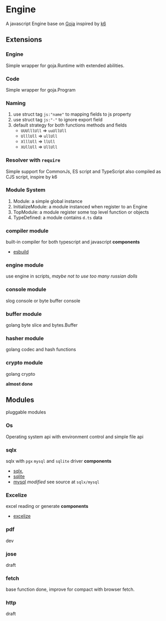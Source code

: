 # Engine

A javascript Engine base on [Goja](https://github.com/dop251/goja) inspired by [k6](https://github.com/grafana/k6)

## Extensions

### Engine

Simple wrapper for goja.Runtime with extended abilities.

### Code

Simple wrapper for goja.Program

### Naming

1. use struct tag `js:"name"` to mapping fields to js property
2. use struct tag `js:"-"` to ignore export field
3. default strategy for both functions methods and fields
    + `UUUlllUll` => `uuUllUll`
    + `UlllUll` => `ullUll`
    + `XlllUll` => `llUll`
    + `XUllUll` => `UllUll`

### Resolver with `require`

Simple support for CommonJs, ES script and TypeScript also compiled as CJS script, inspire by k6

### Module System

1. Module: a simple global instance
2. InitializeModule:  a module instanced when register to an Engine
3. TopModule: a module register some top level function or objects
4. TypeDefined: a module contains `d.ts` data

### compiler module

built-in compiler for both typescript and javascript
**components**

+ [esbuild](https://github.com/evanw/esbuild)

### engine module

use engine in scripts, _maybe not to use too many russian dolls_

### console module

slog console or byte buffer console

### buffer module

golang byte slice and bytes.Buffer

### hasher module

golang codec and hash functions

### crypto module

golang crypto

**almost done**

## Modules

pluggable modules

### Os

Operating system api with environment control and simple file api

### sqlx

sqlx with `pgx` `mysql` and `sqlite` driver
**components**

+ [sqlx](https://github.com/jmoiron/sqlx),
+ [sqlite](https://github.com/glebarez/go-sqlite)
+ [mysql](https://github.com/go-sql-driver/mysql) *modified* see source at `sqlx/mysql`

### Excelize

excel reading or generate
**components**

+ [excelize](https://github.com/xuri/excelize/)

### pdf

dev

### jose

draft

### fetch
base function done, improve for compact with browser fetch.

### http

draft